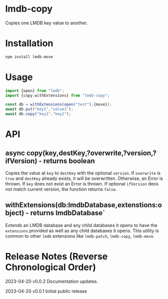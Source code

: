 # lmdb-copy
Copies one LMDB key value to another.

# Installation

```bash
npm install lmdb-move
```

# Usage

```javascript
import {open} from "lmdb";
import {copy,withExtensions} from "lmdb-copy";

const db = withExtensions(open("test"),{move});
await db.put("key1","value1");
await db.copy("key1","key2");
```

# API

## async copy(key,destKey,?overwrite,?version,?ifVersion) - returns boolean

Copies the value at `key` to `destKey` with the optional `version`. If `overwrite` is `true` and `destKey` already exists, it will be overwritten. Otherwise, an Error is thrown. If `key` does not exist an Error is thrown. If optional `ifVersion` deos not match current version, the function returns `false`.

## withExtensions(db:lmdbDatabase,extenstions:object) - returns lmdbDatabase`

Extends an LMDB database and any child databases it opens to have the `extensions` provided as well as any child databases it opens. This utility is common to other `lmdb` extensions like `lmdb-patch`, `lmdb-copy`, `lmdb-move`.

# Release Notes (Reverse Chronological Order)

2023-04-20 v0.0.2 Documentation updates.

2023-04-20 v0.0.1 Initial public release

